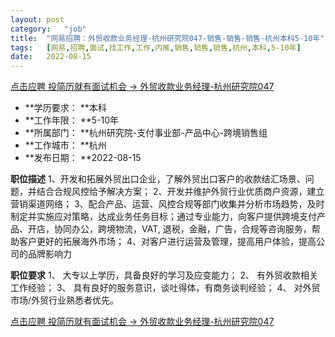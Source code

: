 ```yaml
---
layout:	post
category:	"job"
title:	"网易招聘：外贸收款业务经理-杭州研究院047-销售-销售-销售-杭州本科5-10年"
tags:	[网易,招聘,面试,找工作,工作,内推,销售,销售,销售,杭州,本科,5-10年]
date:	2022-08-15
---
```


[点击应聘 投简历就有面试机会 -> 外贸收款业务经理-杭州研究院047](http://mobile.bole.netease.com/bole/boleDetail?id=42318&employeeId=346f03c3cda5f04c&key=all)



- **学历要求： **本科
- **工作年限： **5-10年
- **所属部门： **杭州研究院-支付事业部-产品中心-跨境销售组
- **工作城市： **杭州
- **发布日期： **2022-08-15



**职位描述**
1、开发和拓展外贸出口企业，了解外贸出口客户的收款结汇场景、问题，并结合合规风控给予解决方案；
2、开发并维护外贸行业优质商户资源，建立营销渠道网络；
3、配合产品、运营、风控合规等部门收集并分析市场趋势，及时制定并实施应对策略，达成业务任务目标；通过专业能力，向客户提供跨境支付产品、开店，协同办公，跨境物流，VAT, 退税，金融，广告，合规等咨询服务，帮助客户更好的拓展海外市场；
4、对客户进行运营及管理，提高用户体验，提高公司的品牌影响力



**职位要求**
1、 大专以上学历，具备良好的学习及应变能力；
2、 有外贸收款相关工作经验；
3、 具有良好的服务意识，谈吐得体，有商务谈判经验；
4、 对外贸市场/外贸行业熟悉者优先。



[点击应聘 投简历就有面试机会 -> 外贸收款业务经理-杭州研究院047](http://mobile.bole.netease.com/bole/boleDetail?id=42318&employeeId=346f03c3cda5f04c&key=all)